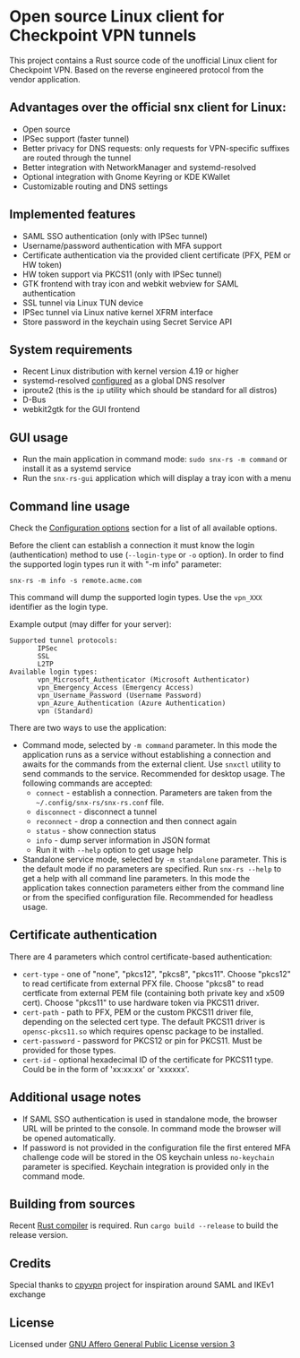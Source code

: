 # Open source Linux client for Checkpoint VPN tunnels

This project contains a Rust source code of the unofficial Linux client for Checkpoint VPN.
Based on the reverse engineered protocol from the vendor application.

## Advantages over the official snx client for Linux:

* Open source
* IPSec support (faster tunnel)
* Better privacy for DNS requests: only requests for VPN-specific suffixes are routed through the tunnel
* Better integration with NetworkManager and systemd-resolved
* Optional integration with Gnome Keyring or KDE KWallet
* Customizable routing and DNS settings

## Implemented features

* SAML SSO authentication (only with IPSec tunnel)
* Username/password authentication with MFA support
* Certificate authentication via the provided client certificate (PFX, PEM or HW token)
* HW token support via PKCS11 (only with IPSec tunnel)
* GTK frontend with tray icon and webkit webview for SAML authentication
* SSL tunnel via Linux TUN device
* IPSec tunnel via Linux native kernel XFRM interface
* Store password in the keychain using Secret Service API

## System requirements

* Recent Linux distribution with kernel version 4.19 or higher
* systemd-resolved [configured](https://wiki.archlinux.org/title/Systemd-resolved) as a global DNS resolver
* iproute2 (this is the `ip` utility which should be standard for all distros)
* D-Bus
* webkit2gtk for the GUI frontend

## GUI usage

* Run the main application in command mode: `sudo snx-rs -m command` or install it as a systemd service
* Run the `snx-rs-gui` application which will display a tray icon with a menu

## Command line usage

Check the [Configuration options](https://github.com/ancwrd1/snx-rs/blob/main/options.md) section for a list of all available options.

Before the client can establish a connection it must know the login (authentication) method to use
 (`--login-type` or `-o` option). In order to find the supported login types run it with "-m info" parameter:

 `snx-rs -m info -s remote.acme.com` 

 This command will dump the supported login types. Use the `vpn_XXX` identifier as the login type.

 Example output (may differ for your server):

 ```text
 Supported tunnel protocols:
        IPSec
        SSL
        L2TP
Available login types:
        vpn_Microsoft_Authenticator (Microsoft Authenticator)
        vpn_Emergency_Access (Emergency Access)
        vpn_Username_Password (Username Password)
        vpn_Azure_Authentication (Azure Authentication)
        vpn (Standard)
```

There are two ways to use the application:

* Command mode, selected by `-m command` parameter. In this mode the application runs as a service without
  establishing a connection and awaits for the commands from the external client. Use `snxctl` utility
  to send commands to the service. Recommended for desktop usage. The following commands are accepted:
  - `connect` - establish a connection. Parameters are taken from the `~/.config/snx-rs/snx-rs.conf` file.
  - `disconnect` - disconnect a tunnel
  - `reconnect` - drop a connection and then connect again
  - `status` - show connection status
  - `info` - dump server information in JSON format
  - Run it with `--help` option to get usage help
* Standalone service mode, selected by `-m standalone` parameter. This is the default mode if no parameters are specified.
  Run `snx-rs --help` to get a help with all command line parameters.
  In this mode the application takes connection parameters either from the command line or from the specified configuration file.
  Recommended for headless usage.

## Certificate authentication

There are 4 parameters which control certificate-based authentication:

* `cert-type` - one of "none", "pkcs12", "pkcs8", "pkcs11". Choose "pkcs12" to read certificate from external PFX
 file. Choose "pkcs8" to read certficate from external PEM file (containing both private key and x509 cert).
 Choose "pkcs11" to use hardware token via PKCS11 driver.
* `cert-path` - path to PFX, PEM or the custom PKCS11 driver file, depending on the selected cert type. The default
 PKCS11 driver is `opensc-pkcs11.so` which requires opensc package to be installed.
* `cert-password` - password for PKCS12 or pin for PKCS11. Must be provided for those types.
* `cert-id` - optional hexadecimal ID of the certificate for PKCS11 type. Could be in the form of 'xx:xx:xx' or 'xxxxxx'.

## Additional usage notes

* If SAML SSO authentication is used in standalone mode, the browser URL will be printed to the console.
  In command mode the browser will be opened automatically.
* If password is not provided in the configuration file the first entered MFA challenge code will be stored
  in the OS keychain unless `no-keychain` parameter is specified. Keychain integration is provided only in the
  command mode.

## Building from sources

Recent [Rust compiler](https://rustup.rs) is required. Run `cargo build --release` to build the release version.

## Credits

Special thanks to [cpyvpn](https://gitlab.com/cpvpn/cpyvpn) project for inspiration around SAML and IKEv1 exchange

## License

Licensed under [GNU Affero General Public License version 3](https://opensource.org/license/agpl-v3/)
